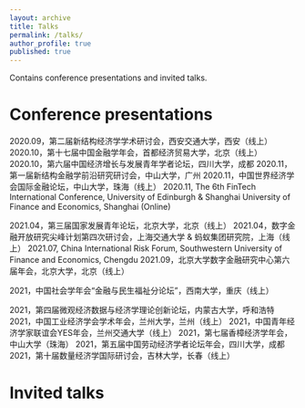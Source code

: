 ```yaml
---
layout: archive
title: Talks
permalink: /talks/
author_profile: true
published: true
---
```


Contains conference presentations and invited talks.

Conference presentations
======
2020.09，第二届新结构经济学学术研讨会，西安交通大学，西安（线上）
2020.10，第十七届中国金融学年会，首都经济贸易大学，北京（线上）
2020.10，第六届中国经济增长与发展青年学者论坛，四川大学，成都
2020.11，第一届新结构金融学前沿研究研讨会，中山大学，广州
2020.11，中国世界经济学会国际金融论坛，中山大学，珠海（线上）
2020.11, The 6th FinTech International Conference, University of Edinburgh & Shanghai University of Finance and Economics, Shanghai (Online)

2021.04，第三届国家发展青年论坛，北京大学，北京（线上）
2021.04，数字金融开放研究尖峰计划第四次研讨会，上海交通大学 & 蚂蚁集团研究院，上海（线上）
2021.07, China International Risk Forum, Southwestern University of Finance and Economics, Chengdu
2021.09，北京大学数字金融研究中心第六届年会，北京大学，北京（线上）


2021，中国社会学年会“金融与民生福祉分论坛”，西南大学，重庆（线上）




2021，第四届微观经济数据与经济学理论创新论坛，内蒙古大学，呼和浩特
2021，中国工业经济学会学术年会，兰州大学，兰州（线上）
2021，中国青年经济学家联谊会YES年会，兰州交通大学（线上）
2021，第七届香樟经济学年会，中山大学（珠海）
2021，第五届中国劳动经济学者论坛年会，四川大学，成都
2021，第十届数量经济学国际研讨会，吉林大学，长春（线上）





Invited talks
======


